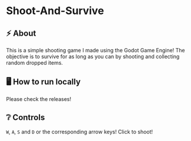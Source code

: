 # Shoot-And-Survive 

## :zap: About
This is a simple shooting game I made using the Godot Game Engine! The objective is to survive for as long as you can by shooting and collecting random dropped items. 

## :desktop_computer: How to run locally
Please check the releases!

## :grey_question: Controls
`W`, `A`, `S` and `D` or the corresponding arrow keys! Click to shoot!